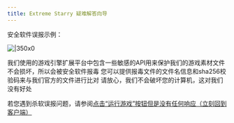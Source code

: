```yaml
---
title: Extreme Starry 疑难解答向导
---
```


安全软件误报示例：

![|350x0](image/Virus/1701930319164.webp)

我们使用的游戏引擎扩展平台中包含一些敏感的API用来保护我们的游戏素材文件不会损坏，所以会被安全软件报毒
您可以提供报毒文件的文件名信息和sha256校验码来与我们官方的文件进行比对
请放心，我们不会破坏您的计算机，这对我们没有好处

若您遇到杀软误报问题，请参阅[点击“运行游戏”按钮但是没有任何响应（立刻回到客户端）](../LaunchingESClient/UnResponsiveOnGame.md)

